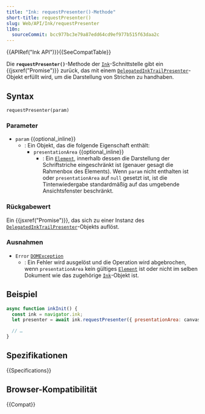 ```yaml
---
title: "Ink: requestPresenter()-Methode"
short-title: requestPresenter()
slug: Web/API/Ink/requestPresenter
l10n:
  sourceCommit: bcc977bc3e79a87edd64cd9ef977b515f63daa2c
---
```


{{APIRef("Ink API")}}{{SeeCompatTable}}

Die **`requestPresenter()`**-Methode der [`Ink`](/de/docs/Web/API/Ink)-Schnittstelle gibt ein {{jsxref("Promise")}} zurück, das mit einem [`DelegatedInkTrailPresenter`](/de/docs/Web/API/DelegatedInkTrailPresenter)-Objekt erfüllt wird, um die Darstellung von Strichen zu handhaben.

## Syntax

```js-nolint
requestPresenter(param)
```

### Parameter

- `param` {{optional_inline}}
  - : Ein Objekt, das die folgende Eigenschaft enthält:
    - `presentationArea` {{optional_inline}}
      - : Ein [`Element`](/de/docs/Web/API/Element), innerhalb dessen die Darstellung der Schriftstriche eingeschränkt ist (genauer gesagt die Rahmenbox des Elements). Wenn `param` nicht enthalten ist oder `presentationArea` auf `null` gesetzt ist, ist die Tintenwiedergabe standardmäßig auf das umgebende Ansichtsfenster beschränkt.

### Rückgabewert

Ein {{jsxref("Promise")}}, das sich zu einer Instanz des [`DelegatedInkTrailPresenter`](/de/docs/Web/API/DelegatedInkTrailPresenter)-Objekts auflöst.

### Ausnahmen

- `Error` [`DOMException`](/de/docs/Web/API/DOMException)
  - : Ein Fehler wird ausgelöst und die Operation wird abgebrochen, wenn `presentationArea` kein gültiges [`Element`](/de/docs/Web/API/Element) ist oder nicht im selben Dokument wie das zugehörige [`Ink`](/de/docs/Web/API/Ink)-Objekt ist.

## Beispiel

```js
async function inkInit() {
  const ink = navigator.ink;
  let presenter = await ink.requestPresenter({ presentationArea: canvas });

  // …
}
```

## Spezifikationen

{{Specifications}}

## Browser-Kompatibilität

{{Compat}}
